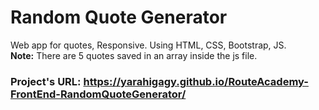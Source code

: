 # Random Quote Generator
Web app for quotes, Responsive. Using HTML, CSS, Bootstrap, JS. <br />
**Note:** There are 5 quotes saved in an array inside the js file.
### Project's URL: https://yarahigagy.github.io/RouteAcademy-FrontEnd-RandomQuoteGenerator/
